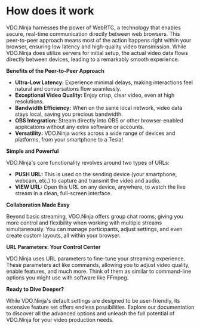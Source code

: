 # How does it work

VDO.Ninja harnesses the power of WebRTC, a technology that enables secure, real-time communication directly between web browsers. This peer-to-peer approach means most of the action happens right within your browser, ensuring low latency and high-quality video transmission. While VDO.Ninja does utilize servers for initial setup, the actual video data flows directly between devices, leading to a remarkably smooth experience.

**Benefits of the Peer-to-Peer Approach**

* **Ultra-Low Latency:** Experience minimal delays, making interactions feel natural and conversations flow seamlessly.
* **Exceptional Video Quality:** Enjoy crisp, clear video, even at high resolutions.
* **Bandwidth Efficiency:** When on the same local network, video data stays local, saving you precious bandwidth.
* **OBS Integration:** Stream directly into OBS or other browser-enabled applications without any extra software or accounts.
* **Versatility:** VDO.Ninja works across a wide range of devices and platforms, from your smartphone to a Tesla!

**Simple and Powerful**

VDO.Ninja's core functionality revolves around two types of URLs:

* **PUSH URL:** This is used on the sending device (your smartphone, webcam, etc.) to capture and transmit the video and audio.
* **VIEW URL:** Open this URL on any device, anywhere, to watch the live stream in a clean, full-screen interface.

**Collaboration Made Easy**

Beyond basic streaming, VDO.Ninja offers group chat rooms, giving you more control and flexibility when working with multiple streams simultaneously. You can manage participants, adjust settings, and even create custom layouts, all within your browser.

**URL Parameters: Your Control Center**

VDO.Ninja uses URL parameters to fine-tune your streaming experience. These parameters act like commands, allowing you to adjust video quality, enable features, and much more. Think of them as similar to command-line options you might use with software like FFmpeg.

**Ready to Dive Deeper?**

While VDO.Ninja's default settings are designed to be user-friendly, its extensive feature set offers endless possibilities. Explore our documentation to discover all the advanced options and unleash the full potential of VDO.Ninja for your video production needs.
